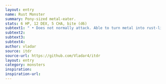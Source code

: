 ```yaml
---
layout: entry 
name: Rust Monster
summary: Pony-sized metal-eater.
stats: 6 HP, 12 DEX, 5 CHA, bite (d6)
subtext1: " • Does not normally attack. Able to turn metal into rust-like dust, which it then consumes. If a melee opponent is carrying a metal weapon, shield, or Armor, the Rust Monster CHA turn one of these to rust as an action, unless they pass a DEX save."
subtext2: 
subtext3: 
subtext4: 
author: vladar
source: itdr
source-url: https://github.com/Vladar4/itdr
layout: entry
category: monsters
inspiration: 
inspiration-url: 
---
```

